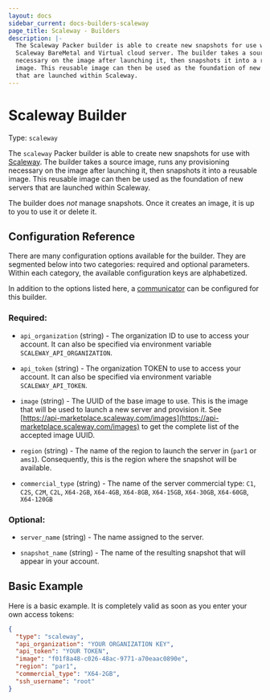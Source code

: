 ```yaml
---
layout: docs
sidebar_current: docs-builders-scaleway
page_title: Scaleway - Builders
description: |-
  The Scaleway Packer builder is able to create new snapshots for use with
  Scaleway BareMetal and Virtual cloud server. The builder takes a source image, runs any provisioning
  necessary on the image after launching it, then snapshots it into a reusable
  image. This reusable image can then be used as the foundation of new servers
  that are launched within Scaleway.
---
```



# Scaleway Builder

Type: `scaleway`

The `scaleway` Packer builder is able to create new snapshots for use with
[Scaleway](https://www.scaleway.com). The builder takes a source image,
runs any provisioning necessary on the image after launching it, then snapshots
it into a reusable image. This reusable image can then be used as the foundation
of new servers that are launched within Scaleway.

The builder does *not* manage snapshots. Once it creates an image, it is up to you
to use it or delete it.

## Configuration Reference

There are many configuration options available for the builder. They are
segmented below into two categories: required and optional parameters. Within
each category, the available configuration keys are alphabetized.

In addition to the options listed here, a
[communicator](/docs/templates/communicator.html) can be configured for this
builder.

### Required:

- `api_organization` (string) - The organization ID to use to access your account.
    It can also be specified via
    environment variable `SCALEWAY_API_ORGANIZATION`.

- `api_token` (string) - The organization TOKEN to use to access your account.
    It can also be specified via
    environment variable `SCALEWAY_API_TOKEN`.

- `image` (string) - The UUID of the base image to use. This is the
    image that will be used to launch a new server and provision it. See
    [https://api-marketplace.scaleway.com/images](https://api-marketplace.scaleway.com/images) to
    get the complete list of the accepted image UUID.

- `region` (string) - The name of the region to launch the
    server in (`par1` or `ams1`). Consequently, this is the region where the snapshot will
    be available.

- `commercial_type` (string) - The name of the server commercial type: `C1`, `C2S`, `C2M`,
    `C2L`, `X64-2GB`, `X64-4GB`, `X64-8GB`, `X64-15GB`, `X64-30GB`, `X64-60GB`, `X64-120GB`

### Optional:

- `server_name` (string) - The name assigned to the server.

- `snapshot_name` (string) - The name of the resulting snapshot that will
    appear in your account.

## Basic Example

Here is a basic example. It is completely valid as soon as you enter your own
access tokens:

```json
{
  "type": "scaleway",
  "api_organization": "YOUR ORGANIZATION KEY",
  "api_token": "YOUR TOKEN",
  "image": "f01f8a48-c026-48ac-9771-a70eaac0890e",
  "region": "par1",
  "commercial_type": "X64-2GB",
  "ssh_username": "root"
}
```
